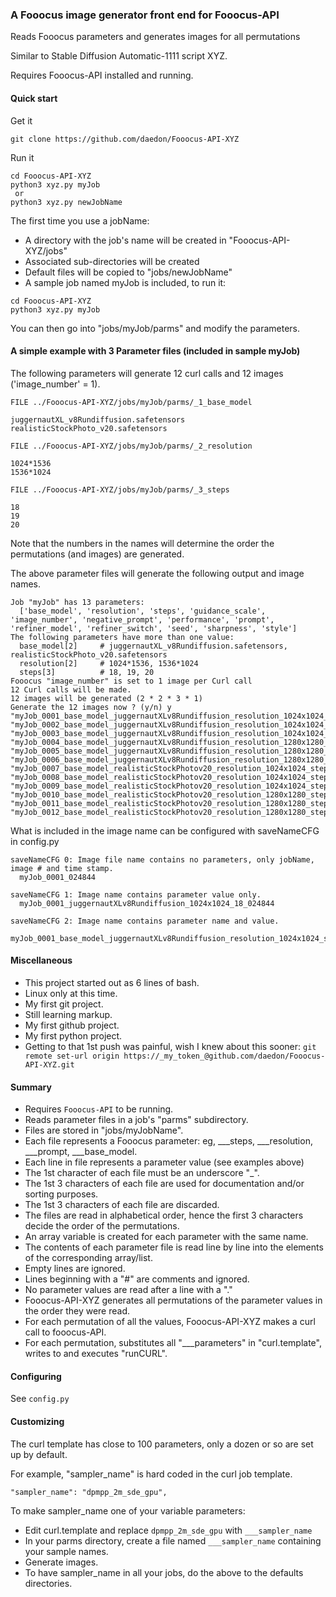 ### A Fooocus image generator front end for Fooocus-API
Reads Fooocus parameters and generates images for all permutations

Similar to Stable Diffusion Automatic-1111 script XYZ.

Requires Fooocus-API installed and running.


#### Quick start
Get it 
```
git clone https://github.com/daedon/Fooocus-API-XYZ
```
Run it
```
cd Fooocus-API-XYZ
python3 xyz.py myJob
 or 
python3 xyz.py newJobName

```
The first time you use a jobName:
* A directory with the job's name will be created in "Fooocus-API-XYZ/jobs"
* Associated sub-directories will be created
* Default files will be copied to "jobs/newJobName"
* A sample job named myJob is included, to run it:
```
cd Fooocus-API-XYZ
python3 xyz.py myJob
```

You can then go into "jobs/myJob/parms" and modify the parameters.

#### A simple example with 3 Parameter files (included in sample myJob)
The following parameters will generate 12 curl calls and 12 images ('image_number' = 1).

`FILE ../Fooocus-API-XYZ/jobs/myJob/parms/_1_base_model`
```
juggernautXL_v8Rundiffusion.safetensors
realisticStockPhoto_v20.safetensors
```
`FILE ../Fooocus-API-XYZ/jobs/myJob/parms/_2_resolution`
```
1024*1536
1536*1024
```
`FILE ../Fooocus-API-XYZ/jobs/myJob/parms/_3_steps`
```
18
19
20
```
Note that the numbers in the names will determine the order the permutations (and images) are generated. 

The above parameter files will generate the following output and image names.
```
Job "myJob" has 13 parameters:
  ['base_model', 'resolution', 'steps', 'guidance_scale', 'image_number', 'negative_prompt', 'performance', 'prompt', 'refiner_model', 'refiner_switch', 'seed', 'sharpness', 'style']
The following parameters have more than one value:
  base_model[2]     # juggernautXL_v8Rundiffusion.safetensors, realisticStockPhoto_v20.safetensors
  resolution[2]     # 1024*1536, 1536*1024
  steps[3]          # 18, 19, 20
Fooocus "image_number" is set to 1 image per Curl call
12 Curl calls will be made.
12 images will be generated (2 * 2 * 3 * 1)
Generate the 12 images now ? (y/n) y
"myJob_0001_base_model_juggernautXLv8Rundiffusion_resolution_1024x1024_steps_18_024844"
"myJob_0002_base_model_juggernautXLv8Rundiffusion_resolution_1024x1024_steps_19_024844"
"myJob_0003_base_model_juggernautXLv8Rundiffusion_resolution_1024x1024_steps_20_024844"
"myJob_0004_base_model_juggernautXLv8Rundiffusion_resolution_1280x1280_steps_18_024844"
"myJob_0005_base_model_juggernautXLv8Rundiffusion_resolution_1280x1280_steps_19_024844"
"myJob_0006_base_model_juggernautXLv8Rundiffusion_resolution_1280x1280_steps_20_024844"
"myJob_0007_base_model_realisticStockPhotov20_resolution_1024x1024_steps_18_024844"
"myJob_0008_base_model_realisticStockPhotov20_resolution_1024x1024_steps_19_024844"
"myJob_0009_base_model_realisticStockPhotov20_resolution_1024x1024_steps_20_024844"
"myJob_0010_base_model_realisticStockPhotov20_resolution_1280x1280_steps_18_024844"
"myJob_0011_base_model_realisticStockPhotov20_resolution_1280x1280_steps_19_024844"
"myJob_0012_base_model_realisticStockPhotov20_resolution_1280x1280_steps_20_024844"
```
What is included in the image name can be configured with saveNameCFG in config.py
```
saveNameCFG 0: Image file name contains no parameters, only jobName, image # and time stamp. 
  myJob_0001_024844

saveNameCFG 1: Image name contains parameter value only.
  myJob_0001_juggernautXLv8Rundiffusion_1024x1024_18_024844

saveNameCFG 2: Image name contains parameter name and value.
  myJob_0001_base_model_juggernautXLv8Rundiffusion_resolution_1024x1024_steps_18_024844
```

#### Miscellaneous
* This project started out as 6 lines of bash.
* Linux only at this time.
* My first git project.
* Still learning markup.
* My first github project.
* My first python project.
* Getting to that 1st push was painful, wish I knew about this sooner:
`git remote set-url origin https://_my_token_@github.com/daedon/Fooocus-API-XYZ.git`

#### Summary
* Requires `Fooocus-API` to be running.
* Reads parameter files in a job's "parms" subdirectory.
* Files are stored in "jobs/myJobName".
* Each file represents a Fooocus parameter: eg, ___steps, ___resolution, ___prompt, ___base_model.
* Each line in file represents a parameter value (see examples above)
* The 1st character of each file must be an underscore "_".
* The 1st 3 characters of each file are used for documentation and/or sorting purposes.
* The 1st 3 characters of each file are discarded.
* The files are read in alphabetical order, hence the first 3 characters decide the order of the permutations.
* An array variable is created for each parameter with the same name.
* The contents of each parameter file is read line by line into the elements of the corresponding array/list.
* Empty lines are ignored.
* Lines beginning with a "#" are comments and ignored.
* No parameter values are read after a line with a "."
* Fooocus-API-XYZ generates all permutations of the parameter values in the order they were read.
* For each permutation of all the values, Fooocus-API-XYZ makes a curl call to fooocus-API.
* For each permutation, substitutes all "___parameters" in "curl.template", writes to and executes "runCURL".

#### Configuring

See `config.py`

#### Customizing

The curl template has close to 100 parameters, only a dozen or so are set up by default.

For example, "sampler_name" is hard coded in the curl job template. 

```
"sampler_name": "dpmpp_2m_sde_gpu",
```

To make sampler_name one of your variable parameters:
* Edit curl.template and replace `dpmpp_2m_sde_gpu` with `___sampler_name`
* In your parms directory, create a file named `___sampler_name` containing your sample names.
* Generate images.
* To have sampler_name in all your jobs, do the above to the defaults directories.

